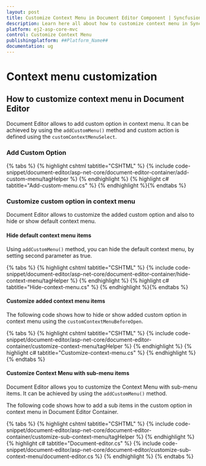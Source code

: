 ```yaml
---
layout: post
title: Customize Context Menu in Document Editor Component | Syncfusion
description: Learn here all about how to customize context menu in Syncfusion Document Editor component of Syncfusion Essential JS 2 and more.
platform: ej2-asp-core-mvc
control: Customize Context Menu
publishingplatform: ##Platform_Name##
documentation: ug
---
```



# Context menu customization

## How to customize context menu in Document Editor

Document Editor allows to add custom option in context menu. It can be achieved by using the `addCustomMenu()` method and custom action is defined using the `customContextMenuSelect`.

### Add Custom Option


{% tabs %}
{% highlight cshtml tabtitle="CSHTML" %}
{% include code-snippet/document-editor/asp-net-core/document-editor-container/add-custom-menu/tagHelper %}
{% endhighlight %}
{% highlight c# tabtitle="Add-custom-menu.cs" %}
{% endhighlight %}{% endtabs %}



### Customize custom option in context menu

Document Editor allows to customize the added custom option and also to hide or show default context menu.

#### Hide default context menu items

Using `addCustomMenu()` method, you can hide the default context menu, by setting second parameter as true.


{% tabs %}
{% highlight cshtml tabtitle="CSHTML" %}
{% include code-snippet/document-editor/asp-net-core/document-editor-container/hide-context-menu/tagHelper %}
{% endhighlight %}
{% highlight c# tabtitle="Hide-context-menu.cs" %}
{% endhighlight %}{% endtabs %}


#### Customize added context menu items

The following code shows how to hide or show added custom option in context menu using the `customContextMenuBeforeOpen`.


{% tabs %}
{% highlight cshtml tabtitle="CSHTML" %}
{% include code-snippet/document-editor/asp-net-core/document-editor-container/customize-context-menu/tagHelper %}
{% endhighlight %}
{% highlight c# tabtitle="Customize-context-menu.cs" %}
{% endhighlight %}{% endtabs %}


#### Customize Context Menu with sub-menu items

Document Editor allows you to customize the Context Menu with sub-menu items. It can be achieved by using the `addCustomMenu()` method.

The following code shows how to add a sub items in the custom option in context menu in Document Editor Container.


{% tabs %}
{% highlight cshtml tabtitle="CSHTML" %}
{% include code-snippet/document-editor/asp-net-core/document-editor-container/customize-sub-context-menu/tagHelper %}
{% endhighlight %}
{% highlight c# tabtitle="Document-editor.cs" %}
{% include code-snippet/document-editor/asp-net-core/document-editor/customize-sub-context-menu/document-editor.cs %}
{% endhighlight %}
{% endtabs %}

